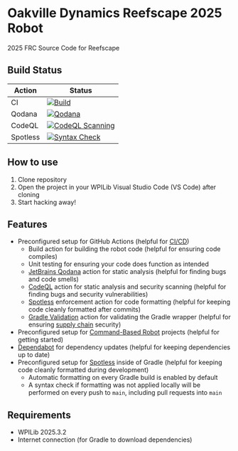 # Oakville Dynamics Reefscape 2025 Robot

2025 FRC Source Code for Reefscape

## Build Status

| Action   | Status                                                                                                                                                                                            |
| -------- | ------------------------------------------------------------------------------------------------------------------------------------------------------------------------------------------------- |
| CI       | [![Build](https://github.com/OakvilleDynamics/2025-Robot/actions/workflows/ci.yml/badge.svg)](https://github.com/OakvilleDynamics/2025-Robot/actions/workflows/ci.yml)                            |
| Qodana   | [![Qodana](https://github.com/OakvilleDynamics/2025-Robot/actions/workflows/qodana.yml/badge.svg)](https://github.com/OakvilleDynamics/2025-Robot/actions/workflows/qodana.yml)                   |
| CodeQL   | [![CodeQL Scanning](https://github.com/OakvilleDynamics/2025-Robot/actions/workflows/codeql.yml/badge.svg)](https://github.com/OakvilleDynamics/2025-Robot/actions/workflows/codeql.yml)          |
| Spotless | [![Syntax Check](https://github.com/OakvilleDynamics/2025-Robot/actions/workflows/syntax-check.yml/badge.svg)](https://github.com/OakvilleDynamics/2025-Robot/actions/workflows/syntax-check.yml) |

## How to use

1. Clone repository
2. Open the project in your WPILib Visual Studio Code (VS Code) after cloning
3. Start hacking away!

## Features

- Preconfigured setup for GitHub Actions (helpful for [CI/CD](https://en.wikipedia.org/wiki/CI/CD))
  - Build action for building the robot code (helpful for ensuring code compiles)
  - Unit testing for ensuring your code does function as intended
  - [JetBrains Qodana](https://www.jetbrains.com/qodana/) action for static analysis (helpful for finding bugs and code smells)
  - [CodeQL](https://codeql.github.com/) action for static analysis and security scanning (helpful for finding bugs and security vulnerabilities)
  - [Spotless](https://github.com/diffplug/spotless) enforcement action for code formatting (helpful for keeping code cleanly formatted after commits)
  - [Gradle Validation](https://github.com/gradle/actions/blob/main/docs/wrapper-validation.md) action for validating the Gradle wrapper (helpful for ensuring [supply chain](https://en.wikipedia.org/wiki/Supply_chain_attack) security)
- Preconfigured setup for [Command-Based Robot](https://docs.wpilib.org/en/stable/docs/software/commandbased/index.html) projects (helpful for getting started)
- [Dependabot](https://docs.github.com/en/code-security/dependabot) for dependency updates (helpful for keeping dependencies up to date)
- Preconfigured setup for [Spotless](https://github.com/diffplug/spotless) inside of Gradle (helpful for keeping code cleanly formatted during development)
  - Automatic formatting on every Gradle build is enabled by default
  - A syntax check if formatting was not applied locally will be performed on every push to `main`, including pull requests into `main`

## Requirements

- WPILib 2025.3.2
- Internet connection (for Gradle to download dependencies)
